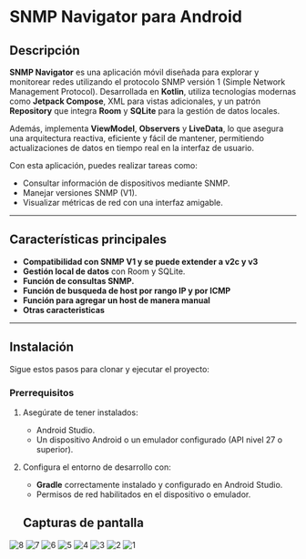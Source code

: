 # SNMP Navigator para Android

## Descripción

**SNMP Navigator** es una aplicación móvil diseñada para explorar y monitorear redes utilizando el protocolo SNMP versión 1 (Simple Network Management Protocol). Desarrollada en **Kotlin**, utiliza tecnologías modernas como **Jetpack Compose**, XML para vistas adicionales, y un patrón **Repository** que integra **Room** y **SQLite** para la gestión de datos locales.

Además, implementa **ViewModel**, **Observers** y **LiveData**, lo que asegura una arquitectura reactiva, eficiente y fácil de mantener, permitiendo actualizaciones de datos en tiempo real en la interfaz de usuario.

Con esta aplicación, puedes realizar tareas como:

- Consultar información de dispositivos mediante SNMP.
- Manejar versiones SNMP (V1).
- Visualizar métricas de red con una interfaz amigable.

---

## Características principales

- **Compatibilidad con SNMP V1 y se puede extender a v2c y v3**
- **Gestión local de datos** con Room y SQLite.
- **Función de consultas SNMP.**
- **Función de busqueda de host por rango IP y por ICMP**
- **Función para agregar un host de manera manual**
- **Otras caracteristicas**
---

## Instalación

Sigue estos pasos para clonar y ejecutar el proyecto:

### Prerrequisitos
1. Asegúrate de tener instalados:
   - Android Studio.
   - Un dispositivo Android o un emulador configurado (API nivel 27 o superior).

2. Configura el entorno de desarrollo con:
   - **Gradle** correctamente instalado y configurado en Android Studio.
   - Permisos de red habilitados en el dispositivo o emulador.
  

   ## Capturas de pantalla
   
![8](https://github.com/user-attachments/assets/3a04f2a9-68d5-4638-88a5-662b6c30bf1b)
![7](https://github.com/user-attachments/assets/ee1cfa8e-f256-4f0c-9d31-20a8ba21d0d9)
![6](https://github.com/user-attachments/assets/3a71b03e-3129-43dd-929f-9704dfa2f4f6)
![5](https://github.com/user-attachments/assets/02dda1e6-9eef-454e-92ca-e609ff9145e3)
![4](https://github.com/user-attachments/assets/545ca996-37ae-4e25-8c74-d2e2390d5659)
![3](https://github.com/user-attachments/assets/2e4de718-a9bd-46af-a2df-413fa2a15a5f)
![2](https://github.com/user-attachments/assets/da394a8e-7eb0-4bc2-abfa-501e34a44553)
![1](https://github.com/user-attachments/assets/4c483dab-6251-490b-8e05-ed34d436a6b6)
